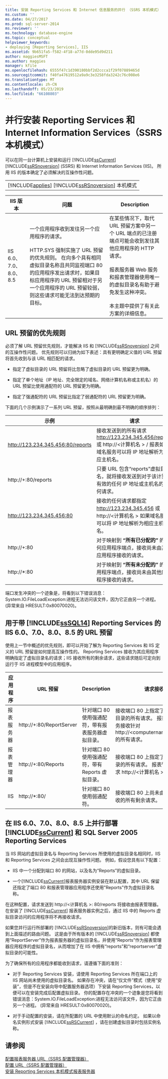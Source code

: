 ```yaml
---
title: 安装 Reporting Services 和 Internet 信息服务的并行 （SSRS 本机模式） |Microsoft Docs
ms.custom: ''
ms.date: 04/27/2017
ms.prod: sql-server-2014
ms.reviewer: ''
ms.technology: database-engine
ms.topic: conceptual
helpviewer_keywords:
- deploying [Reporting Services], IIS
ms.assetid: 9b651fa5-f582-4f18-a77d-0dde95d9d211
author: maggiesMSFT
ms.author: maggies
manager: kfile
ms.openlocfilehash: 6555f47c1d390180bbf2d2ccca1f29f07889465d
ms.sourcegitcommit: f40fa47619512a9a9c3e3258fda3242c76c008e6
ms.translationtype: MT
ms.contentlocale: zh-CN
ms.lasthandoff: 05/23/2019
ms.locfileid: "66108803"
---
```

# <a name="install-reporting-services-and-internet-information-services-side-by-side-ssrs-native-mode"></a>并行安装 Reporting Services 和 Internet Information Services（SSRS 本机模式）
  可以在同一台计算机上安装和运行 [!INCLUDE[ssCurrent](../../includes/sscurrent-md.md)] [!INCLUDE[ssRSnoversion](../../includes/ssrsnoversion-md.md)] (SSRS) 和 Internet Information Services (IIS)。 所用 IIS 的版本确定了必须解决的互操作性问题。  
  
||  
|-|  
|[!INCLUDE[applies](../../includes/applies-md.md)] [!INCLUDE[ssRSnoversion](../../includes/ssrsnoversion-md.md)] 本机模式|  
  
|IIS 版本|问题|Description|  
|-----------------|------------|-----------------|  
|IIS 6.0、7.0、8.0、8.5|一个应用程序收到发往另一个应用程序的请求。<br /><br /> HTTP.SYS 强制实施了 URL 预留的优先规则。 在向多个具有相同虚拟目录名称且共同监视端口 80 的应用程序发出请求时，如果目标应用程序的 URL 预留相对于另一个应用程序的 URL 预留较弱，则这些请求可能无法到达预期的目标。|在某些情况下，取代 URL 预留方案中另一个 URL 端点的已注册端点可能会收到发往其他应用程序的 HTTP 请求。<br /><br /> 报表服务器 Web 服务和报表管理器使用唯一的虚拟目录名有助于避免发生这种冲突。<br /><br /> 本主题中提供了有关此方案的详细信息。|  
  
## <a name="precedence-rules-for-url-reservations"></a>URL 预留的优先规则  
 必须了解 URL 预留优先规则，才能解决 IIS 和 [!INCLUDE[ssRSnoversion](../../includes/ssrsnoversion-md.md)] 之间的互操作性问题。 优先规则可以归纳为如下表述：具有更明确定义值的 URL 预留将首先收到与该 URL 相匹配的请求。  
  
-   指定了虚拟目录的 URL 预留将比忽略了虚拟目录的 URL 预留更为明确。  
  
-   指定了单个地址（IP 地址、完全限定的域名、网络计算机名称或主机名）的 URL 预留比使用通配符的 URL 预留更为明确。  
  
-   指定了强通配符的 URL 预留比指定了弱通配符的 URL 预留更为明确。  
  
 下面的几个示例演示了一系列 URL 预留，按照从最明确到最不明确的顺序排列：  
  
|示例|请求|  
|-------------|-------------|  
|http://123.234.345.456:80/reports|接收发送到的所有请求 http://123.234.345.456/reports 或 http://\<计算机名 > / 报表如果域名服务可以将 IP 地址解析为相应主机名。|  
|http://+:80/reports|只要 URL 包含“reports”虚拟目录名，就将接收发送到对于该计算机有效的任何 IP 地址或主机名的任何请求。|  
|http://123.234.345.456:80|接收的任何请求都指定 http://123.234.345.456 或 http://\<计算机名 > 如果域名服务可以将 IP 地址解析为相应主机名。|  
|http://+:80|对于映射到 **“所有已分配的”** 的任何应用程序端点，接收尚未由其他应用程序接收的请求。|  
|http://*:80|对于映射到 **“所有未分配的”** 的应用程序端点，接收尚未由其他应用程序接收的请求。|  
  
 端口发生冲突的一个迹象是，将看到以下错误消息：System.IO.FileLoadException:进程无法访问该文件，因为它正由另一个进程。 (异常来自 HRESULT:0x80070020)。  
  
## <a name="url-reservations-for-iis-60-70-80-85-with-includesssql14includessssql14-mdmd-reporting-services"></a>用于带 [!INCLUDE[ssSQL14](../../includes/sssql14-md.md)] Reporting Services 的 IIS 6.0、7.0、8.0、8.5 的 URL 预留  
 使用上一节中概述的优先规则，即可以开始了解为 Reporting Services 和 IIS 定义的 URL 预留是如何提高互操作性的。 Reporting Services 接收为其应用程序明确指定了虚拟目录名的请求；IIS 接收所有的剩余请求，这些请求随后可定向到运行于 IIS 进程模型中的应用程序。  
  
|应用程序|URL 预留|Description|请求接收情况|  
|-----------------|---------------------|-----------------|---------------------|  
|报表服务器|http://+:80/ReportServer|针对端口 80 使用强通配符，带有报表服务器虚拟目录。|接收端口 80 上指定了报表服务器虚拟目录的所有请求。 报表服务器 Web 服务接收针对 http://\<computername>/reportserver 的所有请求。|  
|报表管理器|http://+:80/Reports|针对端口 80 使用强通配符，带有 Reports 虚拟目录。|接收端口 80 上指定了 reports 虚拟目录的所有请求。 报表管理器接收所有请求 http://\<计算机名 > / 报告。|  
|IIS|http://*:80/|针对端口 80 使用弱通配符。|接收端口 80 上尚未由其他应用程序接收的所有剩余请求。|  
  
## <a name="side-by-side-deployments-of-includesscurrentincludessscurrent-mdmd-and-sql-server-2005-reporting-services-on-iis-60-70-80-85"></a>在 IIS 6.0、7.0、8.0、8.5 上并行部署 [!INCLUDE[ssCurrent](../../includes/sscurrent-md.md)] 和 SQL Server 2005 Reporting Services  
 当 IIS 网站的虚拟目录名与 Reporting Services 所使用的虚拟目录名相同时，IIS 和 Reporting Services 之间会出现互操作性问题。 例如，假设您具有以下配置：  
  
-   IIS 中一个分配到端口 80 的网站，以及名为“Reports”的虚拟目录。  
  
-   一个[!INCLUDE[ssCurrent](../../includes/sscurrent-md.md)]报表服务器实例安装在默认配置，其中 URL 保留还指定了端口 80 和报表管理器应用程序还使用"Reports"作为虚拟目录名称。  
  
 在这种配置，请求发送到 http://\<计算机名 >: 80/reports 将接收由报表管理器。 在安装了 [!INCLUDE[ssCurrent](../../includes/sscurrent-md.md)] 报表服务器实例之后，通过 IIS 中的 Reports 虚拟目录访问的应用程序将不再接收请求。  
  
 如果您并行运行所部署的 [!INCLUDE[ssRSnoversion](../../includes/ssrsnoversion-md.md)]的新旧版本，则有可能会遇到上面描述的路由问题。 这是由于所有版本的 [!INCLUDE[ssRSnoversion](../../includes/ssrsnoversion-md.md)] 都使用“ReportServer”作为报表服务器的虚拟目录名，并使用“Reports”作为报表管理器应用程序的虚拟目录名，从而增加了在 IIS 中拥有“reports”和“reportserver”虚拟目录的可能性。  
  
 为了确保所有的应用程序都能收到请求，请遵循下面的准则：  
  
-   对于 Reporting Services 安装，请使用 Reporting Services 所在端口上的 IIS 网站尚未使用的虚拟目录名。 如果存在冲突，请在“仅文件”模式（使用“安装”，但是不在安装向导中配置服务器选项）下安装 Reporting Services，以便可以在安装完成后配置虚拟目录。 你的配置存在冲突的一个迹象是您将看到错误消息：System.IO.FileLoadException:进程无法访问该文件，因为它正由另一个进程。 (异常来自 HRESULT:0x80070020)。  
  
-   对于手动配置的安装，请在所配置的 URL 中使用默认的命名约定。 如果以命名实例形式安装 [!INCLUDE[ssRSCurrent](../../includes/ssrscurrent-md.md)] ，请在创建虚拟目录时包括实例名称。  
  
## <a name="see-also"></a>请参阅  
 [配置报表服务器 URL（SSRS 配置管理器）](configure-report-server-urls-ssrs-configuration-manager.md)   
 [配置 URL（SSRS 配置管理器）](configure-a-url-ssrs-configuration-manager.md)   
 [安装 Reporting Services 本机模式报表服务器](install-reporting-services-native-mode-report-server.md)  
  
  
